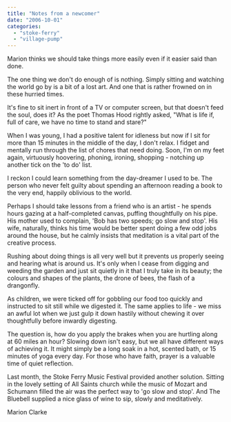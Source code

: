 ```yaml
---
title: "Notes from a newcomer"
date: "2006-10-01"
categories: 
  - "stoke-ferry"
  - "village-pump"
---
```


Marion thinks we should take things more easily even if it easier said than done.

The one thing we don't do enough of is nothing. Simply sitting and watching the world go by is a bit of a lost art. And one that is rather frowned on in these hurried times.

It's fine to sit inert in front of a TV or computer screen, but that doesn't feed the soul, does it? As the poet Thomas Hood rightly asked, "What is life if, full of care, we have no time to stand and stare?"

When I was young, I had a positive talent for idleness but now if I sit for more than 15 minutes in the middle of the day, I don't relax. I fidget and mentally run through the list of chores that need doing. Soon, I'm on my feet again, virtuously hoovering, phoning, ironing, shopping - notching up another tick on the 'to do' list.

I reckon I could learn something from the day-dreamer I used to be. The person who never felt guilty about spending an afternoon reading a book to the very end, happily oblivious to the world.

Perhaps I should take lessons from a friend who is an artist - he spends hours gazing at a half-completed canvas, puffing thoughtfully on his pipe. His mother used to complain, 'Bob has two speeds; go slow and stop'. His wife, naturally, thinks his time would be better spent doing a few odd jobs around the house, but he calmly insists that meditation is a vital part of the creative process.

Rushing about doing things is all very well but it prevents us properly seeing and hearing what is around us. It's only when I cease from digging and weeding the garden and just sit quietly in it that I truly take in its beauty; the colours and shapes of the plants, the drone of bees, the flash of a drangonfly.

As children, we were ticked off for gobbling our food too quickly and instructed to sit still while we digested it. The same applies to life - we miss an awful lot when we just gulp it down hastily without chewing it over thoughtfully before inwardly digesting.

The question is, how do you apply the brakes when you are hurtling along at 60 miles an hour? Slowing down isn't easy, but we all have different ways of achieving it. It might simply be a long soak in a hot, scented bath, or 15 minutes of yoga every day. For those who have faith, prayer is a valuable time of quiet reflection.

Last month, the Stoke Ferry Music Festival provided another solution. Sitting in the lovely setting of All Saints church while the music of Mozart and Schumann filled the air was the perfect way to 'go slow and stop'. And The Bluebell supplied a nice glass of wine to sip, slowly and meditatively.

Marion Clarke
